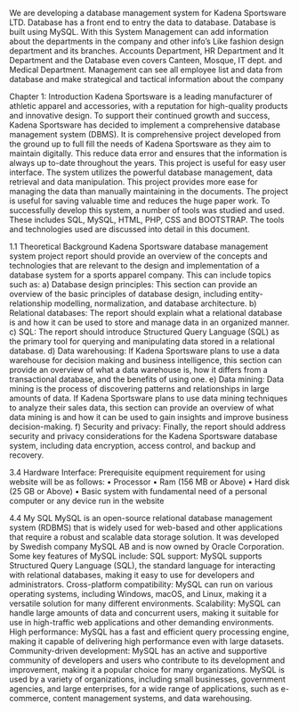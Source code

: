 
We are developing a database management system for Kadena Sportsware LTD. Database has a front end to entry the data to database. Database is built using MySQL. With this System Management can add information about the departments in the company and other info’s Like fashion design department and its branches. Accounts Department, HR Department and It Department and the Database even covers Canteen, Mosque, IT dept. and Medical Department. Management can see all employee list and data from database and make strategical and tactical information about the company 

Chapter 1: Introduction
Kadena Sportsware is a leading manufacturer of athletic apparel and accessories, with a reputation for high-quality products and innovative design. To support their continued growth and success, Kadena Sportsware has decided to implement a comprehensive database management system (DBMS).
It is comprehensive project developed from the ground up to full fill the needs of Kadena Sportsware as they aim to maintain digitally. This reduce data error and ensures that the information is always up to-date throughout the years.
This project is useful for easy user interface. The system utilizes the powerful database management, data retrieval and data manipulation. This project provides more ease for managing the data than manually maintaining in the documents.
The project is useful for saving valuable time and reduces the huge paper work. To successfully develop this system, a number of tools was studied and used. These includes SQL, MySQL, HTML, PHP, CSS and BOOTSTRAP. The tools and technologies used are discussed into detail in this document.




1.1	Theoretical Background 
Kadena Sportsware database management system project report should provide an overview of the concepts and technologies that are relevant to the design and implementation of a database system for a sports apparel company. This can include topics such as:
a)	Database design principles: This section can provide an overview of the basic principles of database design, including entity-relationship modelling, normalization, and database architecture.
b)	Relational databases: The report should explain what a relational database is and how it can be used to store and manage data in an organized manner.
c)	SQL: The report should introduce Structured Query Language (SQL) as the primary tool for querying and manipulating data stored in a relational database.
d)	Data warehousing: If Kadena Sportsware plans to use a data warehouse for decision making and business intelligence, this section can provide an overview of what a data warehouse is, how it differs from a transactional database, and the benefits of using one.
e)	Data mining: Data mining is the process of discovering patterns and relationships in large amounts of data. If Kadena Sportsware plans to use data mining techniques to analyze their sales data, this section can provide an overview of what data mining is and how it can be used to gain insights and improve business decision-making.
f)	Security and privacy: Finally, the report should address security and privacy considerations for the Kadena Sportsware database system, including data encryption, access control, and backup and recovery.


3.4	Hardware Interface:
Prerequisite equipment requirement for using website will be as follows: 
•	Processor 
•	Ram (156 MB or Above) 
•	Hard disk (25 GB or Above) 
•	Basic system with fundamental need of a personal computer or any device run in the website




4.4 My SQL
MySQL is an open-source relational database management system (RDBMS) that is widely used for web-based and other applications that require a robust and scalable data storage solution. It was developed by Swedish company MySQL AB and is now owned by Oracle Corporation.
Some key features of MySQL include:
SQL support: MySQL supports Structured Query Language (SQL), the standard language for interacting with relational databases, making it easy to use for developers and administrators.
Cross-platform compatibility: MySQL can run on various operating systems, including Windows, macOS, and Linux, making it a versatile solution for many different environments.
Scalability: MySQL can handle large amounts of data and concurrent users, making it suitable for use in high-traffic web applications and other demanding environments.
High performance: MySQL has a fast and efficient query processing engine, making it capable of delivering high performance even with large datasets.
Community-driven development: MySQL has an active and supportive community of developers and users who contribute to its development and improvement, making it a popular choice for many organizations.
MySQL is used by a variety of organizations, including small businesses, government agencies, and large enterprises, for a wide range of applications, such as e-commerce, content management systems, and data warehousing.


